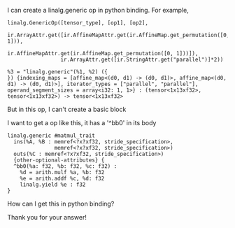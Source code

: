 I can create a linalg.generic op in python binding. For example,
```
linalg.GenericOp([tensor_type], [op1], [op2],
                ir.ArrayAttr.get([ir.AffineMapAttr.get(ir.AffineMap.get_permutation([0, 1])),
                   ir.AffineMapAttr.get(ir.AffineMap.get_permutation([0, 1]))]),
                 ir.ArrayAttr.get([ir.StringAttr.get("parallel")]*2))
```
```
%3 = "linalg.generic"(%1, %2) ({
}) {indexing_maps = [affine_map<(d0, d1) -> (d0, d1)>, affine_map<(d0, d1) -> (d0, d1)>], iterator_types = ["parallel", "parallel"], operand_segment_sizes = array<i32: 1, 1>} : (tensor<1x13xf32>, tensor<1x13xf32>) -> tensor<1x13xf32>
```
But in this op, I can't create a basic block

I want to get a op like this, it has a '^bb0' in its body
```
linalg.generic #matmul_trait
  ins(%A, %B : memref<?x?xf32, stride_specification>,
               memref<?x?xf32, stride_specification>)
  outs(%C : memref<?x?xf32, stride_specification>)
  {other-optional-attributes} {
  ^bb0(%a: f32, %b: f32, %c: f32) :
    %d = arith.mulf %a, %b: f32
    %e = arith.addf %c, %d: f32
    linalg.yield %e : f32
}
```
How can I get this in python binding?

Thank you for your answer!